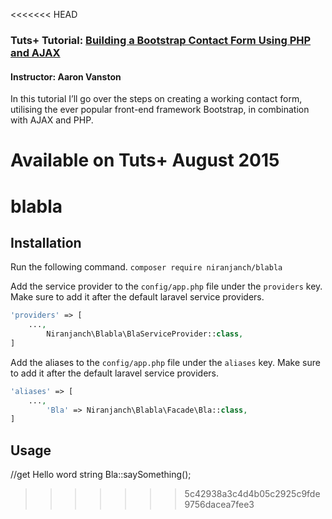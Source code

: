 <<<<<<< HEAD
### Tuts+ Tutorial: [Building a Bootstrap Contact Form Using PHP and AJAX](https://webdesign.tutsplus.com/tutorials/building-a-bootstrap-contact-form-using-php-and-ajax--cms-23068)
#### Instructor: Aaron Vanston

In this tutorial I’ll go over the steps on creating a working contact form, utilising the ever popular front-end framework Bootstrap, in combination with AJAX and PHP.

**Available on Tuts+ August 2015**
=======
# blabla

## Installation
Run the following command.
```composer require niranjanch/blabla```

Add the service provider to the ```config/app.php``` file under the ```providers``` key. Make sure to add it after the default laravel service providers.
```php
'providers' => [
    ...,
       	Niranjanch\Blabla\BlaServiceProvider::class,
]
```

Add the aliases to the ```config/app.php``` file under the ```aliases``` key. Make sure to add it after the default laravel service providers.
```php
'aliases' => [
    ...,
        'Bla' => Niranjanch\Blabla\Facade\Bla::class,
]
```

## Usage

//get Hello word string
Bla::saySomething();
>>>>>>> 5c42938a3c4d4b05c2925c9fde9756dacea7fee3
